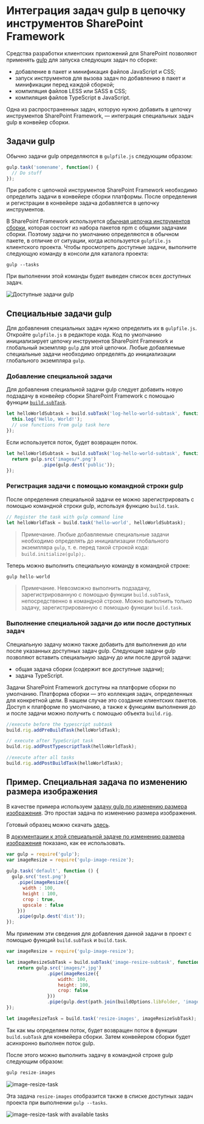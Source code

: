 # <a name="integrate-gulp-tasks-in-sharepoint-framework-toolchain"></a>Интеграция задач gulp в цепочку инструментов SharePoint Framework

Средства разработки клиентских приложений для SharePoint позволяют применять [gulp](http://gulpjs.com/) для запуска следующих задач по сборке:

* добавление в пакет и минификация файлов JavaScript и CSS;
* запуск инструментов для вызова задач по добавлению в пакет и минификации перед каждой сборкой;
* компиляция файлов LESS или SASS в CSS;
* компиляция файлов TypeScript в JavaScript.

Одна из распространенных задач, которую нужно добавить в цепочку инструментов SharePoint Framework, — интеграция специальных задач gulp в конвейер сборки.

## <a name="gulp-tasks"></a>Задачи gulp
Обычно задачи gulp определяются в `gulpfile.js` следующим образом:

```js
gulp.task('somename', function() {
  // Do stuff
});
```

При работе с цепочкой инструментов SharePoint Framework необходимо определить задачи в конвейере сборки платформы. После определения и регистрации в конвейере задача добавляется в цепочку инструментов.

В SharePoint Framework используется [обычная цепочка инструментов сборки](sharepoint-framework-toolchain.md#common-build-tools-packages), которая состоит из набора пакетов npm с общими задачами сборки. Поэтому задачи по умолчанию определяются в обычном пакете, в отличие от ситуации, когда используется `gulpfile.js` клиентского проекта. Чтобы просмотреть доступные задачи, выполните следующую команду в консоли для каталога проекта:

```
gulp --tasks
```

При выполнении этой команды будет выведен список всех доступных задач.

![Доступные задачи gulp](../../images/gulp-tasks-available.png)

## <a name="custom-gulp-tasks"></a>Специальные задачи gulp
Для добавления специальных задач нужно определить их в `gulpfile.js`. Откройте `gulpfile.js` в редакторе кода. Код по умолчанию инициализирует цепочку инструментов SharePoint Framework и глобальный экземпляр `gulp` для этой цепочки. Любые добавляемые специальные задачи необходимо определять до инициализации глобального экземпляра `gulp`.

### <a name="add-your-custom-task"></a>Добавление специальной задачи
Для добавления специальной задачи gulp следует добавить новую подзадачу в конвейер сборки SharePoint Framework с помощью функции [`build.subTask`](https://github.com/Microsoft/gulp-core-build#defining-a-custom-task).

```js
let helloWorldSubtask = build.subTask('log-hello-world-subtask', function(gulp, buildOptions, done) {
  this.log('Hello, World!');   
  // use functions from gulp task here  
});
```

Если используется поток, будет возвращен поток.

```js
let helloWorldSubtask = build.subTask('log-hello-world-subtask', function(gulp, buildOptions, done) {
  return gulp.src('images/*.png')
             .pipe(gulp.dest('public'));
});
```

### <a name="register-your-task-with-gulp-command-line"></a>Регистрация задачи с помощью командной строки gulp
После определения специальной задачи ее можно зарегистрировать с помощью командной строки gulp, используя функцию `build.task`.

```js
// Register the task with gulp command line
let helloWorldTask = build.task('hello-world', helloWorldSubtask);
```

>Примечание. Любые добавляемые специальные задачи необходимо определять до инициализации глобального экземпляра `gulp`, т. е. перед такой строкой кода: `build.initialize(gulp);`.

Теперь можно выполнить специальную команду в командной строке:

```js
gulp hello-world
```

>Примечание. Невозможно выполнить подзадачу, зарегистрированную с помощью функции `build.subTask`, непосредственно в командной строке. Можно выполнить только задачу, зарегистрированную с помощью функции `build.task`.

### <a name="execute-your-custom-task-before-or-after-available-tasks"></a>Выполнение специальной задачи до или после доступных задач
Специальную задачу можно также добавить для выполнения до или после указанных доступных задач gulp. Следующие задачи gulp позволяют вставить специальную задачу до или после другой задачи:

- общая задача сборки (содержит все доступные задачи);
- задача TypeScript.

Задачи SharePoint Framework доступны на платформе сборки по умолчанию. Платформа сборки — это коллекция задач, определенных для конкретной цели. В нашем случае это создание клиентских пакетов. Доступ к платформе по умолчанию, а также к функциям выполнения до и после задачи можно получить с помощью объекта `build.rig`.
 
```js
//execute before the typescript subtask
build.rig.addPreBuildTask(helloWorldTask);

// execute after TypeScript task
build.rig.addPostTypescriptTask(helloWorldTask);

//execute after all tasks
build.rig.addPostBuildTask(helloWorldTask);
```

## <a name="example-custom-image-resize-task"></a>Пример. Специальная задача по изменению размера изображения
В качестве примера используем [задачу gulp по изменению размера изображения](https://www.npmjs.com/package/gulp-image-resize).  Это простая задача по изменению размера изображения.

Готовый образец можно скачать [здесь](https://aka.ms/spfx-extend-gulp-sample).

В [документации к этой специальной задаче по изменению размера изображения](https://www.npmjs.com/package/gulp-image-resize#example) показано, как ее использовать.

```js
var gulp = require('gulp');
var imageResize = require('gulp-image-resize');
 
gulp.task('default', function () {
  gulp.src('test.png')
    .pipe(imageResize({
      width : 100,
      height : 100,
      crop : true,
      upscale : false
    }))
    .pipe(gulp.dest('dist'));
});
```

Мы применим эти сведения для добавления данной задачи в проект с помощью функций `build.subTask` и `build.task`.

```js
var imageResize = require('gulp-image-resize');

let imageResizeSubTask = build.subTask('image-resize-subtask', function(gulp, buildOptions, done){
    return gulp.src('images/*.jpg')
               .pipe(imageResize({
                   width: 100,
                   height: 100,
                   crop: false                   
               }))
               .pipe(gulp.dest(path.join(buildOptions.libFolder, 'images')))
});

let imageResizeTask = build.task('resize-images', imageResizeSubTask);
```

Так как мы определяем поток, будет возвращен поток в функции `build.subTask` для конвейера сборки. Затем конвейером сборки будет асинхронно выполнен поток gulp. 

После этого можно выполнить задачу в командной строке gulp следующим образом:

```js
gulp resize-images
```

![image-resize-task](../../images/gulp-extend-image-resize-task.png)

Эта задача `resize-images` отобразится также в списке доступных задач проекта при выполнении `gulp --tasks`.

![image-resize-task with available tasks](../../images/gulp-extend-image-resize-available-tasks.png)




